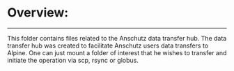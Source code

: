 # Overview:
-------------
This folder contains files related to the Anschutz data transfer hub.
The data transfer hub was created to facilitate Anschutz users data transfers to Alpine.
One can just mount a folder of interest that he wishes to transfer and initiate the 
operation via scp, rsync or globus.

